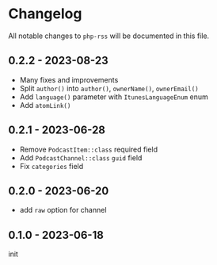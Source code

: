 # Changelog

All notable changes to `php-rss` will be documented in this file.

## 0.2.2 - 2023-08-23

- Many fixes and improvements
- Split `author()` into `author()`, `ownerName()`, `ownerEmail()`
- Add `language()` parameter with `ItunesLanguageEnum` enum
- Add `atomLink()`

## 0.2.1 - 2023-06-28

- Remove `PodcastItem::class` required field
- Add `PodcastChannel::class` `guid` field
- Fix `categories` field

## 0.2.0 - 2023-06-20

- add `raw` option for channel

## 0.1.0 - 2023-06-18

init
